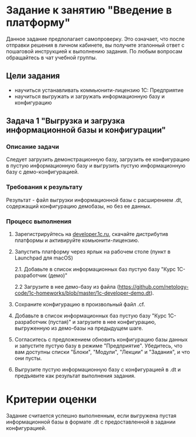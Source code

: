 # Задание к занятию "Введение в платформу"

Данное задание предполагает самопроверку. Это означает, что после отправки решения в личном кабинете, вы получите эталонный ответ с пошаговой инструкцией к выполнению задания. По любым вопросам обращайтесь в чат учебной группы. 

## Цели задания
- научиться устанавливать коммьюнити-лицензию 1С: Предприятие
- научиться выгружать и загружать информационную базу и конфигурацию

## Задача 1 "Выгрузка и загрузка информационной базы и конфигурации"

### Описание задачи
Следует загрузить демонстрационную базу, загрузить ее конфигурацию в пустую информационную базу и выгрузить пустую информационную базу с демо-конфигурацией.

### Требования к результату
Результат - файл выгрузки информационной базы с расширением .dt, содержащий конфигурацию демобазы, но без ее данных.

### Процесс выполнения

1. Зарегистрируйтесь на [developer.1c.ru](https://developer.1c.ru/), скачайте дистрибутив платформы и активируйте комьюнити-лицензию.
2. Запустить платформу через ярлык на рабочем столе (пункт в Launchpad для macOS)

   2.1. Добавьте в список информационных баз пустую базу "Курс 1С-разработчик (демо)"

   2.2 Загрузите в нее демо-базу из файла (https://github.com/netology-code/1c-homeworks/blob/master/1c-developer-demo.dt).

3. Сохраните конфигурацию в произвольный файл .cf.
4. Добавьте в список информационных баз пустую базу "Курс 1С-разработчик (пустая)" и загрузите в нее конфигурацию, выгруженную из демо-базы на предыдущем шаге.
5. Согласитесь с предложением обновить конфигурацию базы данных и запустите пустую базу в режиме "Предприятие". Убедитесь, что вам доступны списки "Блоки", "Модули", "Лекции" и "Задания", и что они пусты.
6. Выгрузите пустую информационную базу с конфигурацией в .dt и предъявите как результат выполнения задания.

# Критерии оценки
Задание считается успешно выполненным, если выгружена пустая информационной базы в формате .dt с предоставленной в задании конфигурацией. 

